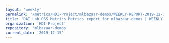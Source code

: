 ```yaml
---
layout: 'weekly'
permalink: '/metrics/HDI-Project/mlbazaar-demos/WEEKLY-REPORT-2019-12-15'
title: 'DAI Lab OSS Metrics Metrics report for mlbazaar-demos | WEEKLY-REPORT-2019-12-15'
organization: 'HDI-Project'
repository: 'mlbazaar-demos'
current_date: '2019-12-15'
---
```

